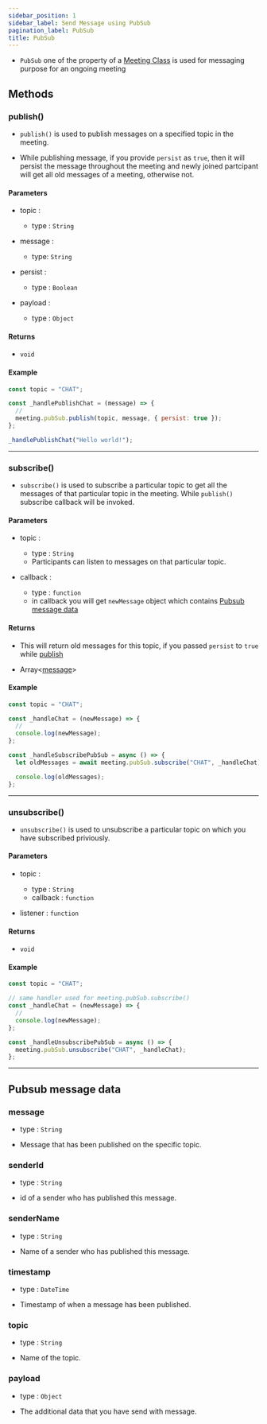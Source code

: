 ```yaml
---
sidebar_position: 1
sidebar_label: Send Message using PubSub
pagination_label: PubSub
title: PubSub
---
```


- `PubSub` one of the property of a [Meeting Class](../meeting-class/introduction.md) is used for messaging purpose for an ongoing meeting

<div class="sdk-api-ref-only-h4">

## Methods

### publish()

- `publish()` is used to publish messages on a specified topic in the meeting.

- While publishing message, if you provide `persist` as `true`, then it will persist the message throughout the meeting and newly joined partcipant will get all old messages of a meeting, otherwise not.

#### Parameters

- topic :

  - type : `String`

- message :

  - type: `String`

- persist :
  - type : `Boolean`

- payload :

  - type : `Object`

#### Returns

- `void`

#### Example

```js
const topic = "CHAT";

const _handlePublishChat = (message) => {
  //
  meeting.pubSub.publish(topic, message, { persist: true });
};

_handlePublishChat("Hello world!");
```

---

### subscribe()

- `subscribe()` is used to subscribe a particular topic to get all the messages of that particular topic in the meeting. While `publish()` subscribe callback will be invoked.

#### Parameters

- topic :

  - type : `String`
  - Participants can listen to messages on that particular topic.

- callback :
  - type : `function`
  - in callback you will get `newMessage` object which contains [Pubsub message data](#pubsub-message-data)

#### Returns

- This will return old messages for this topic, if you passed `persist` to `true` while [publish](#publish)

- Array<[message](#pubsub-message-data)>

#### Example

```js
const topic = "CHAT";

const _handleChat = (newMessage) => {
  //
  console.log(newMessage);
};

const _handleSubscribePubSub = async () => {
  let oldMessages = await meeting.pubSub.subscribe("CHAT", _handleChat);

  console.log(oldMessages);
};
```

---

### unsubscribe()

- `unsubscribe()` is used to unsubscribe a particular topic on which you have subscribed priviously.

#### Parameters

- topic :

  - type : `String`
  - callback : `function`

- listener : `function`

#### Returns

- `void`

#### Example

```js
const topic = "CHAT";

// same handler used for meeting.pubSub.subscribe()
const _handleChat = (newMessage) => {
  //
  console.log(newMessage);
};

const _handleUnsubscribePubSub = async () => {
  meeting.pubSub.unsubscribe("CHAT", _handleChat);
};
```

---

## Pubsub message data

### message

- type : `String`

- Message that has been published on the specific topic.

### senderId

- type : `String`

- id of a sender who has published this message.

### senderName

- type : `String`

- Name of a sender who has published this message.

### timestamp

- type : `DateTime`

- Timestamp of when a message has been published.

### topic

- type : `String`

- Name of the topic.

### payload

- type : `Object`

- The additional data that you have send with message.

</div>
